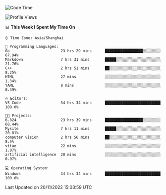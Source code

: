 <!--START_SECTION:waka-->
![Code Time](http://img.shields.io/badge/Code%20Time-370%20hrs%2048%20mins-blue)

![Profile Views](http://img.shields.io/badge/Profile%20Views-3-blue)

📊 **This Week I Spent My Time On** 

```text
⌚︎ Time Zone: Asia/Shanghai

💬 Programming Languages: 
Go                       23 hrs 29 mins      █████████████████░░░░░░░░   67.94% 
Markdown                 7 hrs 31 mins       █████░░░░░░░░░░░░░░░░░░░░   21.76% 
C++                      2 hrs 51 mins       ██░░░░░░░░░░░░░░░░░░░░░░░   8.25% 
HTML                     27 mins             ░░░░░░░░░░░░░░░░░░░░░░░░░   1.34% 
YAML                     8 mins              ░░░░░░░░░░░░░░░░░░░░░░░░░   0.39%

🔥 Editors: 
VS Code                  34 hrs 34 mins      █████████████████████████   100.0%

🐱‍💻 Projects: 
6.824                    23 hrs 39 mins      █████████████████░░░░░░░░   68.44% 
Mysite                   7 hrs 11 mins       █████░░░░░░░░░░░░░░░░░░░░   20.81% 
computer vision          2 hrs 56 mins       ██░░░░░░░░░░░░░░░░░░░░░░░   8.5% 
vitae                    22 mins             ░░░░░░░░░░░░░░░░░░░░░░░░░   1.07% 
artificial intelligence  20 mins             ░░░░░░░░░░░░░░░░░░░░░░░░░   0.97%

💻 Operating System: 
Windows                  34 hrs 34 mins      █████████████████████████   100.0%

```


 Last Updated on 20/11/2022 15:03:59 UTC
<!--END_SECTION:waka-->